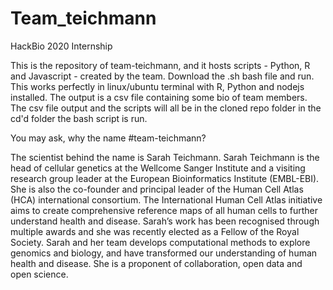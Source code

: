 # Team_teichmann
HackBio 2020 Internship

This is the repository of team-teichmann, and it hosts scripts - Python, R and Javascript - created by the team. 
Download the .sh bash file and run. This works perfectly in linux/ubuntu terminal with R, Python and nodejs installed. The output is a csv file containing some bio of team members. The csv file output and the scripts will all be in the cloned repo folder in the cd'd folder the bash script is run. 

You may ask, why the name #team-teichmann?

The scientist behind the name is Sarah Teichmann.
Sarah Teichmann is the head of cellular genetics at the Wellcome Sanger Institute and a visiting research group leader at the European Bioinformatics Institute (EMBL-EBI). She is also the co-founder and principal leader of the Human Cell Atlas (HCA) international consortium. The International Human Cell Atlas initiative aims to create comprehensive reference maps of all human cells to further understand health and disease. Sarah’s work has been recognised through multiple awards and she was recently elected as a Fellow of the Royal Society. Sarah and her team develops computational methods to explore genomics and biology, and have transformed our understanding of human health and disease. She is a proponent of collaboration, open data and open science.
